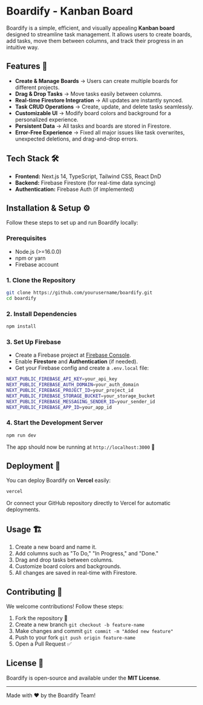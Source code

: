 # Boardify - Kanban Board

Boardify is a simple, efficient, and visually appealing **Kanban board** designed to streamline task management. It allows users to create boards, add tasks, move them between columns, and track their progress in an intuitive way.

## Features 🚀

- **Create & Manage Boards** → Users can create multiple boards for different projects.
- **Drag & Drop Tasks** → Move tasks easily between columns.
- **Real-time Firestore Integration** → All updates are instantly synced.
- **Task CRUD Operations** → Create, update, and delete tasks seamlessly.
- **Customizable UI** → Modify board colors and background for a personalized experience.
- **Persistent Data** → All tasks and boards are stored in Firestore.
- **Error-Free Experience** → Fixed all major issues like task overwrites, unexpected deletions, and drag-and-drop errors.

## Tech Stack 🛠️

- **Frontend:** Next.js 14, TypeScript, Tailwind CSS, React DnD
- **Backend:** Firebase Firestore (for real-time data syncing)
- **Authentication:** Firebase Auth (if implemented)

## Installation & Setup ⚙️

Follow these steps to set up and run Boardify locally:

### **Prerequisites**
- Node.js (>=16.0.0)
- npm or yarn
- Firebase account

### **1. Clone the Repository**
```sh
git clone https://github.com/yourusername/boardify.git
cd boardify
```

### **2. Install Dependencies**
```sh
npm install
```

### **3. Set Up Firebase**
- Create a Firebase project at [Firebase Console](https://console.firebase.google.com/).
- Enable **Firestore** and **Authentication** (if needed).
- Get your Firebase config and create a `.env.local` file:
```sh
NEXT_PUBLIC_FIREBASE_API_KEY=your_api_key
NEXT_PUBLIC_FIREBASE_AUTH_DOMAIN=your_auth_domain
NEXT_PUBLIC_FIREBASE_PROJECT_ID=your_project_id
NEXT_PUBLIC_FIREBASE_STORAGE_BUCKET=your_storage_bucket
NEXT_PUBLIC_FIREBASE_MESSAGING_SENDER_ID=your_sender_id
NEXT_PUBLIC_FIREBASE_APP_ID=your_app_id
```

### **4. Start the Development Server**
```sh
npm run dev
```

The app should now be running at `http://localhost:3000` 🚀

## Deployment 🚀

You can deploy Boardify on **Vercel** easily:
```sh
vercel
```
Or connect your GitHub repository directly to Vercel for automatic deployments.

## Usage 🏗️

1. Create a new board and name it.
2. Add columns such as "To Do," "In Progress," and "Done."
3. Drag and drop tasks between columns.
4. Customize board colors and backgrounds.
5. All changes are saved in real-time with Firestore.

## Contributing 🤝

We welcome contributions! Follow these steps:

1. Fork the repository 🍴
2. Create a new branch `git checkout -b feature-name`
3. Make changes and commit `git commit -m "Added new feature"`
4. Push to your fork `git push origin feature-name`
5. Open a Pull Request ✅

## License 📜

Boardify is open-source and available under the **MIT License**.

---

Made with ❤️ by the Boardify Team!

